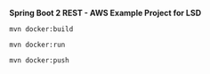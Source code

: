 **Spring Boot 2 REST - AWS Example Project for LSD**

`mvn docker:build`

`mvn docker:run`

`mvn docker:push`